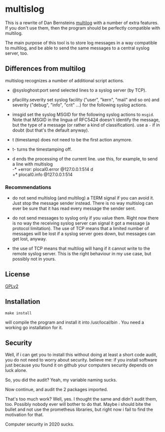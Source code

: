 # multislog

This is a rewrite of Dan Bernsteins [multilog](https://cr.yp.to/daemontools/multilog.html) with a number of extra features. If you don't use them, then the program should be perfectly compatible with multilog.

The main purpose of this tool is to store log messages in a way compatible to multilog, and be able to send the same messages to a central syslog server, too.

## Differences from multilog

multislog recognizes a number of additional script actions.

* @sysloghost:port
  send selected lines to a syslog server (by TCP).

* pfacility.severity
  set syslog facility ("user", "kern", "mail" and so on) and severity ("debug", "info", "crit" ...) for the following syslog actions.

* imsgid
  set the syslog MSGID for the following syslog actions to `msgid`. Note that MSGID in the lingua of RFC5424 doesn't identify the message, but the type of a message (or rather a kind of classification).
  use a `-` if in doubt (but that's the default anyway).

* t (timestamp)
  does not need to be the first action anymore.

* t-
  turns the timestamping off.

* d
  ends the processing of the current line.
  use this, for example, to send a line with 
      multislog \
         -* +error: plocal0.error @127.0.0.1:514 d \
         +* plocal0.info @127.0.0.1:514

### Recommendations

* do not send multislog (and multilog) a TERM signal if you can avoid it. Just stop the message sender instead.
  There is no way multislog can ever be sure that it has read every message the sender sent.

* do not send messages to syslog only if you value them. Right now there is no way the receiving syslog server can signal it got a message (a protocol limitation). The use of TCP means that a limited number of messages will be lost if a syslog server goes down, but messages can get lost, anyway.

* the use of TCP means that multilog will hang if it cannot write to the remote syslog server. This is the right behaviour in my use case, but possibly not in yours.

## License

[GPLv2](https://www.ohse.de/uwe/licenses/GPL-2)

## Installation
```
make install
```
will compile the program and install it into /usr/local/bin . You need a working go installation for it.

## Security
Well, if i can get you to install this without doing at least a short code audit, you do not need to worry about security. believe me: if you install software just because you found it on github your computers security depends on luck alone.

So, you did the audit? Yeah, my variable naming sucks.

Now continue, and audit the 2 packages imported.

That's too much work? Well, yes. I thought the same and didn't audit them, too. Possibly nobody ever will bother to do that. Maybe i should bite the bullet and not use the prometheus libraries, but right now i fail to find the motivation for that.

Computer security in 2020 sucks.
